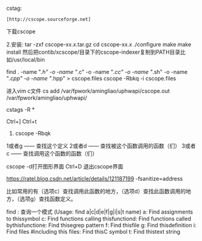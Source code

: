 cstag:

    [http://cscope.sourceforge.net]
下载cscope

2.安装:
     tar -zxf cscope-xx.x.tar.gz 
     cd cscope-xx.x 
     ./configure 
     make 
     make install
    然后把contib/xcscope/目录下的cscope-indexer复制到PATH目录比如/usr/local/bin 

find . -name "*.h" -o -name "*.c" -o -name "*.cc" -o -name "*.sh" -o -name "*.cpp"  -o -name "*.hpp" > cscope.files
 cscope -Rbkq -i cscope.files


进入vim c文件
cs add /var/fpwork/amingliao/uphwapi/cscope.out /var/fpwork/amingliao/uphwapi/


cstags -R *

Ctrl+]   Ctrl+t

1. cscope -Rbqk



1或者g  —— 查找这个定义
2或者d  —— 查找被这个函数调用的函数（们）
3或者c  —— 查找调用这个函数的函数（们）

cscope -d打开图形界面
Ctrl+D 退出cscope界面

https://ratel.blog.csdn.net/article/details/121187199 -fsanitize=address

比如常用的有（选项c）查找调用此函数的地方，（选项d）查找此函数调用的地方，（选项g）查找函数定义。

find : 查询一个模式                   (Usage: find a|c|d|e|f|g|i|s|t name)
       a: Find assignments to thissymbol
       c: Find functions calling thisfunctiond: Find functions called bythisfunctione: Find thisegrep pattern
       f: Find thisfile
       g: Find thisdefinition
       i: Find files #including this files: Find thisC symbol
       t: Find thistext string

